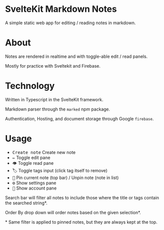 # SvelteKit Markdown Notes

A simple static web app for editing / reading notes in markdown.

# About

Notes are rendered in realtime and with toggle-able edit / read panels.

Mostly for practice with Sveltekit and Firebase.

# Technology

Written in Typescript in the SvelteKit framework.

Markdown parser through the `marked` npm package.

Authentication, Hosting, and document storage through Google `firebase`.

# Usage

- <kbd>Create note</kbd> Create new note
- <kbd>✏️</kbd> Toggle edit pane
- <kbd>👁️</kbd> Toggle read pane
- <kbd>🏷️</kbd> Toggle tags input (click tag itself to remove)
- <kbd>📌</kbd> Pin current note (top bar) / Unpin note (note in list)
- <kbd>⚙️</kbd> Show settings pane
- <kbd>👤</kbd> Show account pane

Search bar will filter all notes to include those where the title or tags contain the searched string*.

Order By drop down will order notes based on the given selection*.

\* Same filter is applied to pinned notes, but they are always kept at the top.
